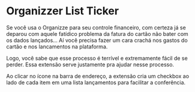 # Organizzer List Ticker

Se você usa o Organizze para seu controle financeiro, com certeza já se deparou com aquele fatídico problema da fatura do cartão não bater com os dados lançados... Aí você precisa fazer um cara crachá nos gastos do cartão e nos lancamentos na plataforma.

Logo, você sabe que esse processo é terrível e extremamente fácil de se perder. Essa extensão serve justamente pra ajudar nesse processo.

Ao clicar no ícone na barra de endereço, a extensão cria um checkbox ao lado de cada item em uma lista lançamentos para facilitar a conferência.
